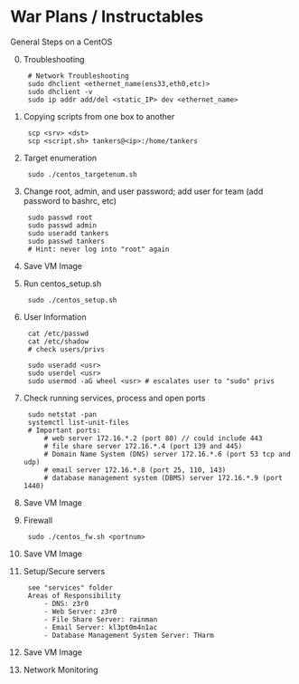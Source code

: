 # War Plans / Instructables

General Steps on a CentOS

0. Troubleshooting 
		
		# Network Troubleshooting
		sudo dhclient <ethernet_name(ens33,eth0,etc)>
		sudo dhclient -v
		sudo ip addr add/del <static_IP> dev <ethernet_name>

1. Copying scripts from one box to another

		scp <srv> <dst>
		scp <script.sh> tankers@<ip>:/home/tankers

2. Target enumeration

		sudo ./centos_targetenum.sh

3. Change root, admin, and user password; add user for team (add password to bashrc, etc)

		sudo passwd root
		sudo passwd admin
		sudo useradd tankers
		sudo passwd tankers
		# Hint: never log into "root" again

4. Save VM Image

5. Run centos_setup.sh

		sudo ./centos_setup.sh
		
6. User Information
		
		cat /etc/passwd
		cat /etc/shadow
		# check users/privs
		
		sudo useradd <usr>
		sudo userdel <usr>
		sudo usermod -aG wheel <usr> # escalates user to "sudo" privs

7. Check running services, process and open ports

		sudo netstat -pan 
		systemctl list-unit-files		
		# Important ports: 
			# web server 172.16.*.2 (port 80) // could include 443
			# file share server 172.16.*.4 (port 139 and 445)
			# Domain Name System (DNS) server 172.16.*.6 (port 53 tcp and udp)
			# email server 172.16.*.8 (port 25, 110, 143)
			# database management system (DBMS) server 172.16.*.9 (port 1440) 

8. Save VM Image

9. Firewall
	
		sudo ./centos_fw.sh <portnum>
		
8. Save VM Image

9. Setup/Secure servers

		see "services" folder
		Areas of Responsibility
			- DNS: z3r0
			- Web Server: z3r0
			- File Share Server: rainman
			- Email Server: kl3pt0m4n1ac
			- Database Management System Server: THarm

10. Save VM Image

11. Network Monitoring
